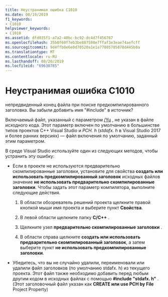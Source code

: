 ```yaml
---
title: Неустранимая ошибка C1010
ms.date: 08/19/2019
f1_keywords:
- C1010
helpviewer_keywords:
- C1010
ms.assetid: dfd035f1-a7a2-40bc-bc92-dc4d7f456767
ms.openlocfilehash: 35b0f60f7eb3be887598e7ffaf3e3eae74aefcff
ms.sourcegitcommit: 9d4ffb8e6e0d70520a1e1a77805785878d445b8a
ms.translationtype: MT
ms.contentlocale: ru-RU
ms.lasthandoff: 08/20/2019
ms.locfileid: "69630785"
---
```

# <a name="fatal-error-c1010"></a>Неустранимая ошибка C1010

непредвиденный конец файла при поиске предкомпилированного заголовка. Вы забыли добавить имя "#include" в источник?

Включаемый файл, указанный с параметром [/Yu](../../build/reference/yu-use-precompiled-header-file.md) , не указан в файле исходного кода.  Этот параметр включен по умолчанию в большинстве типов проектов C++ Visual Studio и *PCH. h* (*stdafx. h* в Visual Studio 2017 и более ранних версиях) — файл включения по умолчанию, заданный этим параметром.

В среде Visual Studio используйте один из следующих методов, чтобы устранить эту ошибку:

- Если в проекте не используются предварительно скомпилированные заголовки, установите для свойства **создать или использовать предкомпилированный заголовок** исходных файлов значение **не использовать предварительно скомпилированные заголовки**. Чтобы задать этот параметр компилятора, выполните следующие действия.

   1. В области обозреватель решений проекта щелкните правой кнопкой мыши имя проекта и выберите пункт **Свойства**.

   1. В левой области щелкните папку **C/C++**  .

   1. Щелкните узел **предварительно скомпилированные заголовки** .

   1. В области справа щелкните **создать или использовать предварительно скомпилированный заголовок**, а затем выберите пункт **не использовать предкомпилированные заголовки**.

- Убедитесь, что вы не случайно удалили, переименовали или удалили файл заголовков (по умолчанию stdafx. h) из текущего проекта. Этот файл также необходимо добавить перед любым другим кодом в исходных файлах с помощью **#include "stdafx. h"** . (Этот заголовочный файл указан как **CREATE или use PCH by File** Project Property)